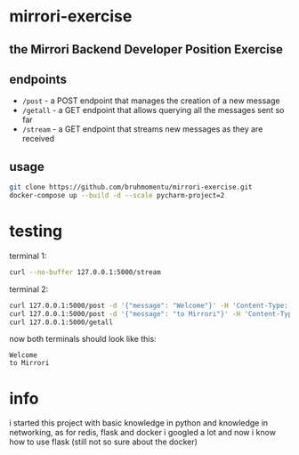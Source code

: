 # mirrori-exercise
## the Mirrori  Backend Developer Position Exercise

## endpoints

- `/post` - a POST endpoint that manages the creation of a new message
- `/getall` - a GET endpoint that allows querying all the messages sent so far
- `/stream` - a GET endpoint that streams new messages as they are received

## usage


```sh
git clone https://github.com/bruhmomentu/mirrori-exercise.git
docker-compose up --build -d --scale pycharm-project=2
```

# testing
terminal 1:
```sh
curl --no-buffer 127.0.0.1:5000/stream
```
terminal 2:
```sh
curl 127.0.0.1:5000/post -d '{"message": "Welcome"}' -H 'Content-Type: application/json'
curl 127.0.0.1:5000/post -d '{"message": "to Mirrori"}' -H 'Content-Type: application/json'
curl 127.0.0.1:5000/getall
```
 now both terminals should look like this:
 ```
 Welcome
 to Mirrori
 ```

# info
i started this project with basic knowledge in python and knowledge in networking, as for redis, flask and docker i googled a lot and now i know how to use flask (still not so sure about the docker)
